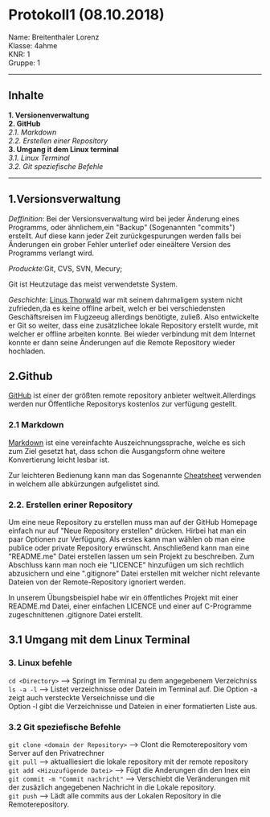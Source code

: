 # Protokoll1 (08.10.2018)

Name: Breitenthaler Lorenz  
Klasse: 4ahme  
KNR: 1  
Gruppe: 1

--- 

## Inhalte

**1. Versionenverwaltung**  
**2. GitHub**  
    *2.1. Markdown*  
    *2.2. Erstellen einer Repository*  
**3. Umgang it dem Linux terminal**  
    *3.1. Linux Terminal*  
    *3.2. Git speziefische Befehle*  

--- 

## 1.Versionsverwaltung

*Deffinition*:
Bei der Versionsverwaltung wird bei jeder Änderung eines Programms, oder ähnlichem,ein "Backup" (Sogenannten "commits") erstellt. Auf diese kann jeder Zeit zurückgespurungen werden falls bei Änderungen ein grober Fehler unterlief oder eineältere Version des Programms verlangt wird.

*Produckte*:Git, CVS, SVN, Mecury;

Git ist Heutzutage das meist verwendetste System.

*Geschichte:*
[Linus Thorwald](https://de.wikipedia.org/wiki/Linus_Torvalds) war mit seinem dahrmaligem system nicht zufrieden,da es keine offline arbeit, welch er bei verschiedensten Geschäftsreisen im Flugzeeug allerdings benötigte, zuließ. Also entwickelte er Git so weiter, dass eine zusätzlichee lokale Repository erstellt wurde, mit welcher er offline arbeiten konnte. Bei wieder verbindung mit dem Internet konnte er dann seine  Änderungen auf die Remote Repository wieder hochladen.

## 2.Github

[GitHub](https://github.com) ist einer der größten remote repository anbieter weltweit.Allerdings werden nur Öffentliche Repositorys kostenlos zur verfügung gestellt.

### 2.1 Markdown

[Markdown](https://de.wikipedia.org/wiki/Markdown) ist eine vereinfachte Auszeichnungssprache, welche es sich zum Ziel gesetzt hat, dass schon die Ausgangsform ohne weitere Konvertierung leicht lesbar ist.

Zur leichteren Bedienung kann man das Sogenannte [Cheatsheet](https://github.com/adam-p/markdown-here/wiki/Markdown-Cheatsheet) verwenden in welchem alle abkürzungen aufgelistet sind.

### 2.2. Erstellen eriner Repository

Um eine neue Repository zu erstellen muss man auf der GitHub Homepage einfach nur auf "Neue Repository erstellen" drücken. Hirbei hat man ein paar Optionen zur Verfügung. Als erstes kann man wählen ob man eine publice oder private Repository erwünscht. Anschließend kann man eine "README.me" Datei erstellen lassen um sein Projekt zu beschreiben. Zum Abschluss kann man noch eie "LICENCE" hinzufügen um sich rechtlich abzusichern und eine ".gitignore" Datei erstellen mit welcher nicht relevante Dateien von der Remote-Repository ignoriert werden. 

In unserem Übungsbeispiel habe wir ein öffentliches Projekt mit einer README.md Datei, einer einfachen LICENCE und einer auf C-Programme zugeschnittenen .gitignore Datei erstellt. 

## 3.1 Umgang mit dem Linux Terminal

### 3. Linux befehle

`cd <Directory>` --> Springt im Terminal zu dem angegebenem Verzeichniss  
`ls -a -l` --> Listet verzeichnisse oder Datein im Terminal auf. Die Option -a zeigt auch versteckte Verseichnisse und die  
           	 Option -l gibt die Verzeichnisse und Dateien in einer formatierten Liste aus.  

### 3.2 Git speziefische Befehle

`git clone <domain der Repository>` --> Clont die Remoterepository vom Server auf den Privatrechner  
`git pull` --> aktualliesiert die lokale repository mit der remote repository  
`git add <Hizuzufügende Datei>` --> Fügt die Anderungen din den Inex ein  
`git commit -m "Commit nachricht"` --> Verschiebt die Veränderungen mit der zusäzlich angegebenen Nachricht in die Lokale repository.  
`git push` --> Lädt alle commits aus der Lokalen Repository in die Remoterepository.
